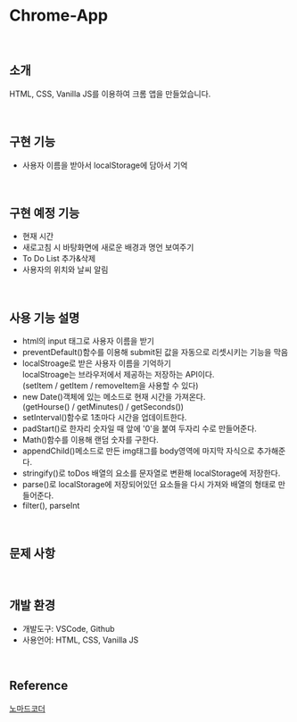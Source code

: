 # Chrome-App

<br>

## 소개
HTML, CSS, Vanilla JS를 이용하여 크롬 앱을 만들었습니다.

<br>

## 구현 기능
  - 사용자 이름을 받아서 localStorage에 담아서 기억

  <br>

  ## 구현 예정 기능
  - 현재 시간
  - 새로고침 시 바탕화면에 새로운 배경과 명언 보여주기
  - To Do List 추가&삭제
  - 사용자의 위치와 날씨 알림

<br>

## 사용 기능 설명 
  - html의 input 태그로 사용자 이름을 받기
  - preventDefault()함수를 이용해 submit된 값을 자동으로 리셋시키는 기능을 막음
  - localStroage로 받은 사용자 이름을 기억하기
    <br>localStroage는 브라우저에서 제공하는 저장하는 API이다. 
    <br>(setItem / getItem / removeItem을 사용할 수 있다)
  - new Date()객체에 있는 메소드로 현재 시간을 가져온다.
    <br>(getHourse() / getMinutes() / getSeconds())
  - setInterval()함수로 1초마다 시간을 업데이트한다.
  - padStart()로 한자리 숫자일 때 앞에 '0'을 붙여 두자리 수로 만들어준다.
  - Math()함수를 이용해 랜덤 숫자를 구한다.
  - appendChild()메소드로 만든 img태그를 body영역에 마지막 자식으로 추가해준다.
  - stringify()로 toDos 배열의 요소를 문자열로 변환해 localStorage에 저장한다.
  - parse()로 localStorage에 저장되어있던 요소들을 다시 가져와 배열의 형태로 만들어준다.
  - filter(), parseInt 

<br>

## 문제 사항
  
<br>

## 개발 환경
  - 개발도구: VSCode, Github
  - 사용언어: HTML, CSS, Vanilla JS

<br>

## Reference
  [노마드코더](https://www.youtube.com/channel/UCUpJs89fSBXNolQGOYKn0YQ)